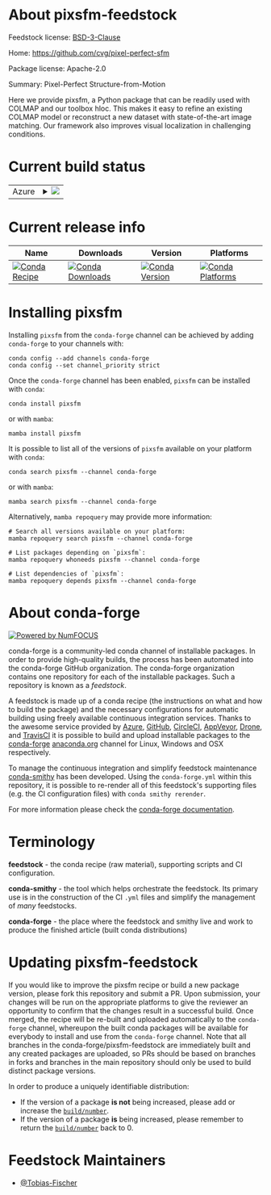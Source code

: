 About pixsfm-feedstock
======================

Feedstock license: [BSD-3-Clause](https://github.com/conda-forge/pixsfm-feedstock/blob/main/LICENSE.txt)

Home: https://github.com/cvg/pixel-perfect-sfm

Package license: Apache-2.0

Summary: Pixel-Perfect Structure-from-Motion

Here we provide pixsfm, a Python package that can be readily used with COLMAP and our toolbox hloc.
This makes it easy to refine an existing COLMAP model or reconstruct a new dataset with state-of-the-art
image matching. Our framework also improves visual localization in challenging conditions.


Current build status
====================


<table>
    
  <tr>
    <td>Azure</td>
    <td>
      <details>
        <summary>
          <a href="https://dev.azure.com/conda-forge/feedstock-builds/_build/latest?definitionId=19598&branchName=main">
            <img src="https://dev.azure.com/conda-forge/feedstock-builds/_apis/build/status/pixsfm-feedstock?branchName=main">
          </a>
        </summary>
        <table>
          <thead><tr><th>Variant</th><th>Status</th></tr></thead>
          <tbody><tr>
              <td>linux_64_cuda_compilerNonecuda_compiler_versionNonecxx_compiler_version12numpy1.22python3.10.____cpython</td>
              <td>
                <a href="https://dev.azure.com/conda-forge/feedstock-builds/_build/latest?definitionId=19598&branchName=main">
                  <img src="https://dev.azure.com/conda-forge/feedstock-builds/_apis/build/status/pixsfm-feedstock?branchName=main&jobName=linux&configuration=linux%20linux_64_cuda_compilerNonecuda_compiler_versionNonecxx_compiler_version12numpy1.22python3.10.____cpython" alt="variant">
                </a>
              </td>
            </tr><tr>
              <td>linux_64_cuda_compilerNonecuda_compiler_versionNonecxx_compiler_version12numpy1.22python3.9.____cpython</td>
              <td>
                <a href="https://dev.azure.com/conda-forge/feedstock-builds/_build/latest?definitionId=19598&branchName=main">
                  <img src="https://dev.azure.com/conda-forge/feedstock-builds/_apis/build/status/pixsfm-feedstock?branchName=main&jobName=linux&configuration=linux%20linux_64_cuda_compilerNonecuda_compiler_versionNonecxx_compiler_version12numpy1.22python3.9.____cpython" alt="variant">
                </a>
              </td>
            </tr><tr>
              <td>linux_64_cuda_compilerNonecuda_compiler_versionNonecxx_compiler_version12numpy1.23python3.11.____cpython</td>
              <td>
                <a href="https://dev.azure.com/conda-forge/feedstock-builds/_build/latest?definitionId=19598&branchName=main">
                  <img src="https://dev.azure.com/conda-forge/feedstock-builds/_apis/build/status/pixsfm-feedstock?branchName=main&jobName=linux&configuration=linux%20linux_64_cuda_compilerNonecuda_compiler_versionNonecxx_compiler_version12numpy1.23python3.11.____cpython" alt="variant">
                </a>
              </td>
            </tr><tr>
              <td>linux_64_cuda_compilercuda-nvcccuda_compiler_version12.0cxx_compiler_version12numpy1.22python3.10.____cpython</td>
              <td>
                <a href="https://dev.azure.com/conda-forge/feedstock-builds/_build/latest?definitionId=19598&branchName=main">
                  <img src="https://dev.azure.com/conda-forge/feedstock-builds/_apis/build/status/pixsfm-feedstock?branchName=main&jobName=linux&configuration=linux%20linux_64_cuda_compilercuda-nvcccuda_compiler_version12.0cxx_compiler_version12numpy1.22python3.10.____cpython" alt="variant">
                </a>
              </td>
            </tr><tr>
              <td>linux_64_cuda_compilercuda-nvcccuda_compiler_version12.0cxx_compiler_version12numpy1.22python3.9.____cpython</td>
              <td>
                <a href="https://dev.azure.com/conda-forge/feedstock-builds/_build/latest?definitionId=19598&branchName=main">
                  <img src="https://dev.azure.com/conda-forge/feedstock-builds/_apis/build/status/pixsfm-feedstock?branchName=main&jobName=linux&configuration=linux%20linux_64_cuda_compilercuda-nvcccuda_compiler_version12.0cxx_compiler_version12numpy1.22python3.9.____cpython" alt="variant">
                </a>
              </td>
            </tr><tr>
              <td>linux_64_cuda_compilercuda-nvcccuda_compiler_version12.0cxx_compiler_version12numpy1.23python3.11.____cpython</td>
              <td>
                <a href="https://dev.azure.com/conda-forge/feedstock-builds/_build/latest?definitionId=19598&branchName=main">
                  <img src="https://dev.azure.com/conda-forge/feedstock-builds/_apis/build/status/pixsfm-feedstock?branchName=main&jobName=linux&configuration=linux%20linux_64_cuda_compilercuda-nvcccuda_compiler_version12.0cxx_compiler_version12numpy1.23python3.11.____cpython" alt="variant">
                </a>
              </td>
            </tr><tr>
              <td>linux_64_cuda_compilernvcccuda_compiler_version11.2cxx_compiler_version10numpy1.22python3.10.____cpython</td>
              <td>
                <a href="https://dev.azure.com/conda-forge/feedstock-builds/_build/latest?definitionId=19598&branchName=main">
                  <img src="https://dev.azure.com/conda-forge/feedstock-builds/_apis/build/status/pixsfm-feedstock?branchName=main&jobName=linux&configuration=linux%20linux_64_cuda_compilernvcccuda_compiler_version11.2cxx_compiler_version10numpy1.22python3.10.____cpython" alt="variant">
                </a>
              </td>
            </tr><tr>
              <td>linux_64_cuda_compilernvcccuda_compiler_version11.2cxx_compiler_version10numpy1.22python3.9.____cpython</td>
              <td>
                <a href="https://dev.azure.com/conda-forge/feedstock-builds/_build/latest?definitionId=19598&branchName=main">
                  <img src="https://dev.azure.com/conda-forge/feedstock-builds/_apis/build/status/pixsfm-feedstock?branchName=main&jobName=linux&configuration=linux%20linux_64_cuda_compilernvcccuda_compiler_version11.2cxx_compiler_version10numpy1.22python3.9.____cpython" alt="variant">
                </a>
              </td>
            </tr><tr>
              <td>linux_64_cuda_compilernvcccuda_compiler_version11.2cxx_compiler_version10numpy1.23python3.11.____cpython</td>
              <td>
                <a href="https://dev.azure.com/conda-forge/feedstock-builds/_build/latest?definitionId=19598&branchName=main">
                  <img src="https://dev.azure.com/conda-forge/feedstock-builds/_apis/build/status/pixsfm-feedstock?branchName=main&jobName=linux&configuration=linux%20linux_64_cuda_compilernvcccuda_compiler_version11.2cxx_compiler_version10numpy1.23python3.11.____cpython" alt="variant">
                </a>
              </td>
            </tr><tr>
              <td>linux_64_cuda_compilernvcccuda_compiler_version11.8cxx_compiler_version11numpy1.22python3.10.____cpython</td>
              <td>
                <a href="https://dev.azure.com/conda-forge/feedstock-builds/_build/latest?definitionId=19598&branchName=main">
                  <img src="https://dev.azure.com/conda-forge/feedstock-builds/_apis/build/status/pixsfm-feedstock?branchName=main&jobName=linux&configuration=linux%20linux_64_cuda_compilernvcccuda_compiler_version11.8cxx_compiler_version11numpy1.22python3.10.____cpython" alt="variant">
                </a>
              </td>
            </tr><tr>
              <td>linux_64_cuda_compilernvcccuda_compiler_version11.8cxx_compiler_version11numpy1.22python3.9.____cpython</td>
              <td>
                <a href="https://dev.azure.com/conda-forge/feedstock-builds/_build/latest?definitionId=19598&branchName=main">
                  <img src="https://dev.azure.com/conda-forge/feedstock-builds/_apis/build/status/pixsfm-feedstock?branchName=main&jobName=linux&configuration=linux%20linux_64_cuda_compilernvcccuda_compiler_version11.8cxx_compiler_version11numpy1.22python3.9.____cpython" alt="variant">
                </a>
              </td>
            </tr><tr>
              <td>linux_64_cuda_compilernvcccuda_compiler_version11.8cxx_compiler_version11numpy1.23python3.11.____cpython</td>
              <td>
                <a href="https://dev.azure.com/conda-forge/feedstock-builds/_build/latest?definitionId=19598&branchName=main">
                  <img src="https://dev.azure.com/conda-forge/feedstock-builds/_apis/build/status/pixsfm-feedstock?branchName=main&jobName=linux&configuration=linux%20linux_64_cuda_compilernvcccuda_compiler_version11.8cxx_compiler_version11numpy1.23python3.11.____cpython" alt="variant">
                </a>
              </td>
            </tr><tr>
              <td>linux_aarch64_cuda_compilerNonecuda_compiler_versionNonecxx_compiler_version12numpy1.22python3.10.____cpython</td>
              <td>
                <a href="https://dev.azure.com/conda-forge/feedstock-builds/_build/latest?definitionId=19598&branchName=main">
                  <img src="https://dev.azure.com/conda-forge/feedstock-builds/_apis/build/status/pixsfm-feedstock?branchName=main&jobName=linux&configuration=linux%20linux_aarch64_cuda_compilerNonecuda_compiler_versionNonecxx_compiler_version12numpy1.22python3.10.____cpython" alt="variant">
                </a>
              </td>
            </tr><tr>
              <td>linux_aarch64_cuda_compilerNonecuda_compiler_versionNonecxx_compiler_version12numpy1.22python3.9.____cpython</td>
              <td>
                <a href="https://dev.azure.com/conda-forge/feedstock-builds/_build/latest?definitionId=19598&branchName=main">
                  <img src="https://dev.azure.com/conda-forge/feedstock-builds/_apis/build/status/pixsfm-feedstock?branchName=main&jobName=linux&configuration=linux%20linux_aarch64_cuda_compilerNonecuda_compiler_versionNonecxx_compiler_version12numpy1.22python3.9.____cpython" alt="variant">
                </a>
              </td>
            </tr><tr>
              <td>linux_aarch64_cuda_compilerNonecuda_compiler_versionNonecxx_compiler_version12numpy1.23python3.11.____cpython</td>
              <td>
                <a href="https://dev.azure.com/conda-forge/feedstock-builds/_build/latest?definitionId=19598&branchName=main">
                  <img src="https://dev.azure.com/conda-forge/feedstock-builds/_apis/build/status/pixsfm-feedstock?branchName=main&jobName=linux&configuration=linux%20linux_aarch64_cuda_compilerNonecuda_compiler_versionNonecxx_compiler_version12numpy1.23python3.11.____cpython" alt="variant">
                </a>
              </td>
            </tr><tr>
              <td>linux_aarch64_cuda_compilercuda-nvcccuda_compiler_version12.0cxx_compiler_version12numpy1.22python3.10.____cpython</td>
              <td>
                <a href="https://dev.azure.com/conda-forge/feedstock-builds/_build/latest?definitionId=19598&branchName=main">
                  <img src="https://dev.azure.com/conda-forge/feedstock-builds/_apis/build/status/pixsfm-feedstock?branchName=main&jobName=linux&configuration=linux%20linux_aarch64_cuda_compilercuda-nvcccuda_compiler_version12.0cxx_compiler_version12numpy1.22python3.10.____cpython" alt="variant">
                </a>
              </td>
            </tr><tr>
              <td>linux_aarch64_cuda_compilercuda-nvcccuda_compiler_version12.0cxx_compiler_version12numpy1.22python3.9.____cpython</td>
              <td>
                <a href="https://dev.azure.com/conda-forge/feedstock-builds/_build/latest?definitionId=19598&branchName=main">
                  <img src="https://dev.azure.com/conda-forge/feedstock-builds/_apis/build/status/pixsfm-feedstock?branchName=main&jobName=linux&configuration=linux%20linux_aarch64_cuda_compilercuda-nvcccuda_compiler_version12.0cxx_compiler_version12numpy1.22python3.9.____cpython" alt="variant">
                </a>
              </td>
            </tr><tr>
              <td>linux_aarch64_cuda_compilercuda-nvcccuda_compiler_version12.0cxx_compiler_version12numpy1.23python3.11.____cpython</td>
              <td>
                <a href="https://dev.azure.com/conda-forge/feedstock-builds/_build/latest?definitionId=19598&branchName=main">
                  <img src="https://dev.azure.com/conda-forge/feedstock-builds/_apis/build/status/pixsfm-feedstock?branchName=main&jobName=linux&configuration=linux%20linux_aarch64_cuda_compilercuda-nvcccuda_compiler_version12.0cxx_compiler_version12numpy1.23python3.11.____cpython" alt="variant">
                </a>
              </td>
            </tr><tr>
              <td>linux_aarch64_cuda_compilernvcccuda_compiler_version11.2cxx_compiler_version10numpy1.22python3.10.____cpython</td>
              <td>
                <a href="https://dev.azure.com/conda-forge/feedstock-builds/_build/latest?definitionId=19598&branchName=main">
                  <img src="https://dev.azure.com/conda-forge/feedstock-builds/_apis/build/status/pixsfm-feedstock?branchName=main&jobName=linux&configuration=linux%20linux_aarch64_cuda_compilernvcccuda_compiler_version11.2cxx_compiler_version10numpy1.22python3.10.____cpython" alt="variant">
                </a>
              </td>
            </tr><tr>
              <td>linux_aarch64_cuda_compilernvcccuda_compiler_version11.2cxx_compiler_version10numpy1.22python3.9.____cpython</td>
              <td>
                <a href="https://dev.azure.com/conda-forge/feedstock-builds/_build/latest?definitionId=19598&branchName=main">
                  <img src="https://dev.azure.com/conda-forge/feedstock-builds/_apis/build/status/pixsfm-feedstock?branchName=main&jobName=linux&configuration=linux%20linux_aarch64_cuda_compilernvcccuda_compiler_version11.2cxx_compiler_version10numpy1.22python3.9.____cpython" alt="variant">
                </a>
              </td>
            </tr><tr>
              <td>linux_aarch64_cuda_compilernvcccuda_compiler_version11.2cxx_compiler_version10numpy1.23python3.11.____cpython</td>
              <td>
                <a href="https://dev.azure.com/conda-forge/feedstock-builds/_build/latest?definitionId=19598&branchName=main">
                  <img src="https://dev.azure.com/conda-forge/feedstock-builds/_apis/build/status/pixsfm-feedstock?branchName=main&jobName=linux&configuration=linux%20linux_aarch64_cuda_compilernvcccuda_compiler_version11.2cxx_compiler_version10numpy1.23python3.11.____cpython" alt="variant">
                </a>
              </td>
            </tr><tr>
              <td>linux_aarch64_cuda_compilernvcccuda_compiler_version11.8cxx_compiler_version11numpy1.22python3.10.____cpython</td>
              <td>
                <a href="https://dev.azure.com/conda-forge/feedstock-builds/_build/latest?definitionId=19598&branchName=main">
                  <img src="https://dev.azure.com/conda-forge/feedstock-builds/_apis/build/status/pixsfm-feedstock?branchName=main&jobName=linux&configuration=linux%20linux_aarch64_cuda_compilernvcccuda_compiler_version11.8cxx_compiler_version11numpy1.22python3.10.____cpython" alt="variant">
                </a>
              </td>
            </tr><tr>
              <td>linux_aarch64_cuda_compilernvcccuda_compiler_version11.8cxx_compiler_version11numpy1.22python3.9.____cpython</td>
              <td>
                <a href="https://dev.azure.com/conda-forge/feedstock-builds/_build/latest?definitionId=19598&branchName=main">
                  <img src="https://dev.azure.com/conda-forge/feedstock-builds/_apis/build/status/pixsfm-feedstock?branchName=main&jobName=linux&configuration=linux%20linux_aarch64_cuda_compilernvcccuda_compiler_version11.8cxx_compiler_version11numpy1.22python3.9.____cpython" alt="variant">
                </a>
              </td>
            </tr><tr>
              <td>linux_aarch64_cuda_compilernvcccuda_compiler_version11.8cxx_compiler_version11numpy1.23python3.11.____cpython</td>
              <td>
                <a href="https://dev.azure.com/conda-forge/feedstock-builds/_build/latest?definitionId=19598&branchName=main">
                  <img src="https://dev.azure.com/conda-forge/feedstock-builds/_apis/build/status/pixsfm-feedstock?branchName=main&jobName=linux&configuration=linux%20linux_aarch64_cuda_compilernvcccuda_compiler_version11.8cxx_compiler_version11numpy1.23python3.11.____cpython" alt="variant">
                </a>
              </td>
            </tr><tr>
              <td>osx_64_numpy1.22python3.10.____cpython</td>
              <td>
                <a href="https://dev.azure.com/conda-forge/feedstock-builds/_build/latest?definitionId=19598&branchName=main">
                  <img src="https://dev.azure.com/conda-forge/feedstock-builds/_apis/build/status/pixsfm-feedstock?branchName=main&jobName=osx&configuration=osx%20osx_64_numpy1.22python3.10.____cpython" alt="variant">
                </a>
              </td>
            </tr><tr>
              <td>osx_64_numpy1.22python3.9.____cpython</td>
              <td>
                <a href="https://dev.azure.com/conda-forge/feedstock-builds/_build/latest?definitionId=19598&branchName=main">
                  <img src="https://dev.azure.com/conda-forge/feedstock-builds/_apis/build/status/pixsfm-feedstock?branchName=main&jobName=osx&configuration=osx%20osx_64_numpy1.22python3.9.____cpython" alt="variant">
                </a>
              </td>
            </tr><tr>
              <td>osx_64_numpy1.23python3.11.____cpython</td>
              <td>
                <a href="https://dev.azure.com/conda-forge/feedstock-builds/_build/latest?definitionId=19598&branchName=main">
                  <img src="https://dev.azure.com/conda-forge/feedstock-builds/_apis/build/status/pixsfm-feedstock?branchName=main&jobName=osx&configuration=osx%20osx_64_numpy1.23python3.11.____cpython" alt="variant">
                </a>
              </td>
            </tr><tr>
              <td>osx_arm64_numpy1.22python3.10.____cpython</td>
              <td>
                <a href="https://dev.azure.com/conda-forge/feedstock-builds/_build/latest?definitionId=19598&branchName=main">
                  <img src="https://dev.azure.com/conda-forge/feedstock-builds/_apis/build/status/pixsfm-feedstock?branchName=main&jobName=osx&configuration=osx%20osx_arm64_numpy1.22python3.10.____cpython" alt="variant">
                </a>
              </td>
            </tr><tr>
              <td>osx_arm64_numpy1.22python3.9.____cpython</td>
              <td>
                <a href="https://dev.azure.com/conda-forge/feedstock-builds/_build/latest?definitionId=19598&branchName=main">
                  <img src="https://dev.azure.com/conda-forge/feedstock-builds/_apis/build/status/pixsfm-feedstock?branchName=main&jobName=osx&configuration=osx%20osx_arm64_numpy1.22python3.9.____cpython" alt="variant">
                </a>
              </td>
            </tr><tr>
              <td>osx_arm64_numpy1.23python3.11.____cpython</td>
              <td>
                <a href="https://dev.azure.com/conda-forge/feedstock-builds/_build/latest?definitionId=19598&branchName=main">
                  <img src="https://dev.azure.com/conda-forge/feedstock-builds/_apis/build/status/pixsfm-feedstock?branchName=main&jobName=osx&configuration=osx%20osx_arm64_numpy1.23python3.11.____cpython" alt="variant">
                </a>
              </td>
            </tr>
          </tbody>
        </table>
      </details>
    </td>
  </tr>
</table>

Current release info
====================

| Name | Downloads | Version | Platforms |
| --- | --- | --- | --- |
| [![Conda Recipe](https://img.shields.io/badge/recipe-pixsfm-green.svg)](https://anaconda.org/conda-forge/pixsfm) | [![Conda Downloads](https://img.shields.io/conda/dn/conda-forge/pixsfm.svg)](https://anaconda.org/conda-forge/pixsfm) | [![Conda Version](https://img.shields.io/conda/vn/conda-forge/pixsfm.svg)](https://anaconda.org/conda-forge/pixsfm) | [![Conda Platforms](https://img.shields.io/conda/pn/conda-forge/pixsfm.svg)](https://anaconda.org/conda-forge/pixsfm) |

Installing pixsfm
=================

Installing `pixsfm` from the `conda-forge` channel can be achieved by adding `conda-forge` to your channels with:

```
conda config --add channels conda-forge
conda config --set channel_priority strict
```

Once the `conda-forge` channel has been enabled, `pixsfm` can be installed with `conda`:

```
conda install pixsfm
```

or with `mamba`:

```
mamba install pixsfm
```

It is possible to list all of the versions of `pixsfm` available on your platform with `conda`:

```
conda search pixsfm --channel conda-forge
```

or with `mamba`:

```
mamba search pixsfm --channel conda-forge
```

Alternatively, `mamba repoquery` may provide more information:

```
# Search all versions available on your platform:
mamba repoquery search pixsfm --channel conda-forge

# List packages depending on `pixsfm`:
mamba repoquery whoneeds pixsfm --channel conda-forge

# List dependencies of `pixsfm`:
mamba repoquery depends pixsfm --channel conda-forge
```


About conda-forge
=================

[![Powered by
NumFOCUS](https://img.shields.io/badge/powered%20by-NumFOCUS-orange.svg?style=flat&colorA=E1523D&colorB=007D8A)](https://numfocus.org)

conda-forge is a community-led conda channel of installable packages.
In order to provide high-quality builds, the process has been automated into the
conda-forge GitHub organization. The conda-forge organization contains one repository
for each of the installable packages. Such a repository is known as a *feedstock*.

A feedstock is made up of a conda recipe (the instructions on what and how to build
the package) and the necessary configurations for automatic building using freely
available continuous integration services. Thanks to the awesome service provided by
[Azure](https://azure.microsoft.com/en-us/services/devops/), [GitHub](https://github.com/),
[CircleCI](https://circleci.com/), [AppVeyor](https://www.appveyor.com/),
[Drone](https://cloud.drone.io/welcome), and [TravisCI](https://travis-ci.com/)
it is possible to build and upload installable packages to the
[conda-forge](https://anaconda.org/conda-forge) [anaconda.org](https://anaconda.org/)
channel for Linux, Windows and OSX respectively.

To manage the continuous integration and simplify feedstock maintenance
[conda-smithy](https://github.com/conda-forge/conda-smithy) has been developed.
Using the ``conda-forge.yml`` within this repository, it is possible to re-render all of
this feedstock's supporting files (e.g. the CI configuration files) with ``conda smithy rerender``.

For more information please check the [conda-forge documentation](https://conda-forge.org/docs/).

Terminology
===========

**feedstock** - the conda recipe (raw material), supporting scripts and CI configuration.

**conda-smithy** - the tool which helps orchestrate the feedstock.
                   Its primary use is in the construction of the CI ``.yml`` files
                   and simplify the management of *many* feedstocks.

**conda-forge** - the place where the feedstock and smithy live and work to
                  produce the finished article (built conda distributions)


Updating pixsfm-feedstock
=========================

If you would like to improve the pixsfm recipe or build a new
package version, please fork this repository and submit a PR. Upon submission,
your changes will be run on the appropriate platforms to give the reviewer an
opportunity to confirm that the changes result in a successful build. Once
merged, the recipe will be re-built and uploaded automatically to the
`conda-forge` channel, whereupon the built conda packages will be available for
everybody to install and use from the `conda-forge` channel.
Note that all branches in the conda-forge/pixsfm-feedstock are
immediately built and any created packages are uploaded, so PRs should be based
on branches in forks and branches in the main repository should only be used to
build distinct package versions.

In order to produce a uniquely identifiable distribution:
 * If the version of a package **is not** being increased, please add or increase
   the [``build/number``](https://docs.conda.io/projects/conda-build/en/latest/resources/define-metadata.html#build-number-and-string).
 * If the version of a package **is** being increased, please remember to return
   the [``build/number``](https://docs.conda.io/projects/conda-build/en/latest/resources/define-metadata.html#build-number-and-string)
   back to 0.

Feedstock Maintainers
=====================

* [@Tobias-Fischer](https://github.com/Tobias-Fischer/)

